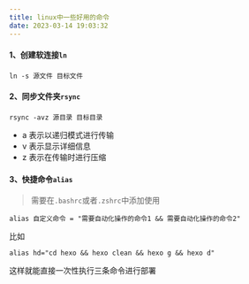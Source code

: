 ```yaml
---
title: linux中一些好用的命令
date: 2023-03-14 19:03:32
---
```


#### 1、创建软连接```ln```

```shell
ln -s 源文件 目标文件
```

#### 2、同步文件夹```rsync```
```shell
rsync -avz 源目录 目标目录
```
- a 表示以递归模式进行传输
- v 表示显示详细信息 
- z 表示在传输时进行压缩

#### 3、快捷命令```alias```
> 需要在```.bashrc```或者```.zshrc```中添加使用
```shell
alias 自定义命令 = "需要自动化操作的命令1 && 需要自动化操作的命令2"
```
比如
```shell
alias hd="cd hexo && hexo clean && hexo g && hexo d"
```
这样就能直接一次性执行三条命令进行部署